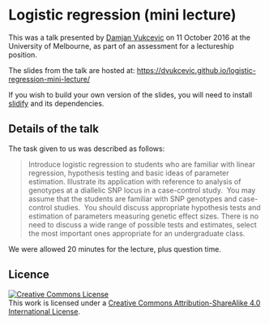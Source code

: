 # Logistic regression (mini lecture)

This was a talk presented by [Damjan Vukcevic](http://damjan.vukcevic.net/) on
11 October 2016 at the University of Melbourne, as part of an assessment for
a lectureship position.

The slides from the talk are hosted at:
<https://dvukcevic.github.io/logistic-regression-mini-lecture/>

If you wish to build your own version of the slides, you will need to install
[slidify](https://github.com/ramnathv/slidify) and its dependencies.


## Details of the talk

The task given to us was described as follows:

> Introduce logistic regression to students who are familiar with linear
regression, hypothesis testing and basic ideas of parameter estimation.
Illustrate its application with reference to analysis of genotypes at
a diallelic SNP locus in a case-control study.  You may assume that the
students are familiar with SNP genotypes and case-control studies.  You should
discuss appropriate hypothesis tests and estimation of parameters measuring
genetic effect sizes.  There is no need to discuss a wide range of possible
tests and estimates, select the most important ones appropriate for an
undergraduate class.

We were allowed 20 minutes for the lecture, plus question time.


## Licence

[![Creative Commons License][cc-img]][cc]  
This work is licensed under a [Creative Commons Attribution-ShareAlike 4.0
International License][cc].

[cc]: http://creativecommons.org/licenses/by-sa/4.0/
[cc-img]: https://i.creativecommons.org/l/by-sa/4.0/88x31.png
